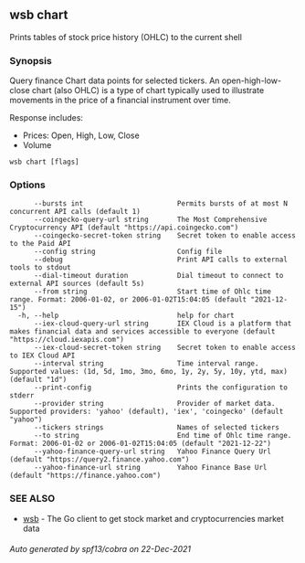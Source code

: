 ## wsb chart

Prints tables of stock price history (OHLC) to the current shell

### Synopsis

Query finance Chart data points for selected tickers.
An open-high-low-close chart (also OHLC) is a type of chart typically
used to illustrate movements in the price of a financial instrument over time.

Response includes:
* Prices: Open, High, Low, Close
* Volume


```
wsb chart [flags]
```

### Options

```
      --bursts int                       Permits bursts of at most N concurrent API calls (default 1)
      --coingecko-query-url string       The Most Comprehensive Cryptocurrency API (default "https://api.coingecko.com")
      --coingecko-secret-token string    Secret token to enable access to the Paid API
      --config string                    Config file
      --debug                            Print API calls to external tools to stdout
      --dial-timeout duration            Dial timeout to connect to external API sources (default 5s)
      --from string                      Start time of Ohlc time range. Format: 2006-01-02, or 2006-01-02T15:04:05 (default "2021-12-15")
  -h, --help                             help for chart
      --iex-cloud-query-url string       IEX Cloud is a platform that makes financial data and services accessible to everyone (default "https://cloud.iexapis.com")
      --iex-cloud-secret-token string    Secret token to enable access to IEX Cloud API
      --interval string                  Time interval range. Supported values: (1d, 5d, 1mo, 3mo, 6mo, 1y, 2y, 5y, 10y, ytd, max) (default "1d")
      --print-config                     Prints the configuration to stderr
      --provider string                  Provider of market data. Supported providers: 'yahoo' (default), 'iex', 'coingecko' (default "yahoo")
      --tickers strings                  Names of selected tickers
      --to string                        End time of Ohlc time range. Format: 2006-01-02 or 2006-01-02T15:04:05 (default "2021-12-22")
      --yahoo-finance-query-url string   Yahoo Finance Query Url (default "https://query2.finance.yahoo.com")
      --yahoo-finance-url string         Yahoo Finance Base Url (default "https://finance.yahoo.com")
```

### SEE ALSO

* [wsb](wsb.md)	 - The Go client to get stock market and cryptocurrencies market data

###### Auto generated by spf13/cobra on 22-Dec-2021
